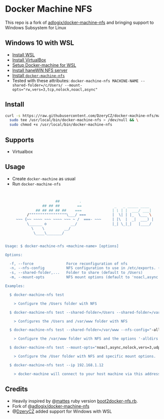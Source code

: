 # Docker Machine NFS

This repo is a fork of [adlogix/docker-machine-nfs](https://github.com/adlogix/docker-machine-nfs) and bringing support to Windows Subsystem for Linux

## Windows 10 with WSL

* [Install WSL](https://docs.microsoft.com/en-us/windows/wsl/install-win10)
* [Install VirtualBox](https://www.virtualbox.org/wiki/Downloads)
* [Setup Docker-machine for WSL](https://www.paraesthesia.com/archive/2018/09/20/docker-on-wsl-with-virtualbox-and-docker-machine/)
* [Install haneWIN NFS server](https://hanewin.net/nfs-e.htm)
* [Install `docker-machine-nfs`](#standalone)
* Tested with these attributes: `docker-machine-nfs MACHINE-NAME --shared-folder=/c/Users/ --mount-opts="rw,vers=3,tcp,nolock,noacl,async"`

## Install

```sh
curl -s https://raw.githubusercontent.com/DzeryCZ/docker-machine-nfs/master/docker-machine-nfs.sh |
  sudo tee /usr/local/bin/docker-machine-nfs > /dev/null && \
  sudo chmod +x /usr/local/bin/docker-machine-nfs
```

## Supports

* Virtualbox

## Usage

* Create `docker-machine` as usual
* Run `docker-machine-nfs`

```sh


                       ##         .
                 ## ## ##        ==               _   _ _____ ____
              ## ## ## ## ##    ===              | \ | |  ___/ ___|
          /"""""""""""""""""\___/ ===            |  \| | |_  \___ \
     ~~~ {~~ ~~~~ ~~~ ~~~~ ~~~ ~ /  ===- ~~~     | |\  |  _|  ___) |
          \______ o           __/                |_| \_|_|   |____/
            \    \         __/
             \____\_______/


Usage: $ docker-machine-nfs <machine-name> [options]

Options:

  -f, --force               Force reconfiguration of nfs
  -n, --nfs-config          NFS configuration to use in /etc/exports. (default to '-alldirs -mapall=\$(id -u):\$(id -g)')
  -s, --shared-folder,...   Folder to share (default to /Users)
  -m, --mount-opts          NFS mount options (default to 'noacl,async')

Examples:

  $ docker-machine-nfs test

    > Configure the /Users folder with NFS

  $ docker-machine-nfs test --shared-folder=/Users --shared-folder=/var/www

    > Configures the /Users and /var/www folder with NFS

  $ docker-machine-nfs test --shared-folder=/var/www --nfs-config="-alldirs -maproot=0"

    > Configure the /var/www folder with NFS and the options '-alldirs -maproot=0'

  $ docker-machine-nfs test --mount-opts="noacl,async,nolock,vers=3,udp,noatime,actimeo=1"

    > Configure the /User folder with NFS and specific mount options.

  $ docker-machine-nfs test --ip 192.168.1.12

    > docker-machine will connect to your host machine via this address

```

## Credits

* Heavily inspired by @[mattes](https://github.com/mattes) ruby version
[boot2docker-nfs.rb](https://gist.github.com/mattes/4d7f435d759ca2581347).
* Fork of @[adlogix/docker-machine-nfs](https://github.com/adlogix/docker-machine-nfs)
* @[DzeryCZ](https://github.com/DzeryCZ) added support for Windows with WSL
